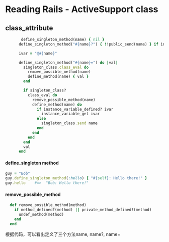 # Reading Rails - ActiveSupport class

## class_attribute

~~~rb
	   define_singleton_method(name) { nil }
      define_singleton_method("#{name}?") { !!public_send(name) } if instance_predicate

      ivar = "@#{name}"

      define_singleton_method("#{name}=") do |val|
        singleton_class.class_eval do
          remove_possible_method(name)
          define_method(name) { val }
        end

        if singleton_class?
          class_eval do
            remove_possible_method(name)
            define_method(name) do
              if instance_variable_defined? ivar
                instance_variable_get ivar
              else
                singleton_class.send name
              end
            end
          end
        end
        val
      end
~~~

#### define_singleton method

~~~rb
guy = "Bob"
guy.define_singleton_method(:hello) { "#{self}: Hello there!" }
guy.hello    #=>  "Bob: Hello there!"
~~~

#### remove_possible_method

~~~rb
  def remove_possible_method(method)
    if method_defined?(method) || private_method_defined?(method)
      undef_method(method)
    end
  end
~~~

根据代码，可以看出定义了三个方法name, name?, name=
